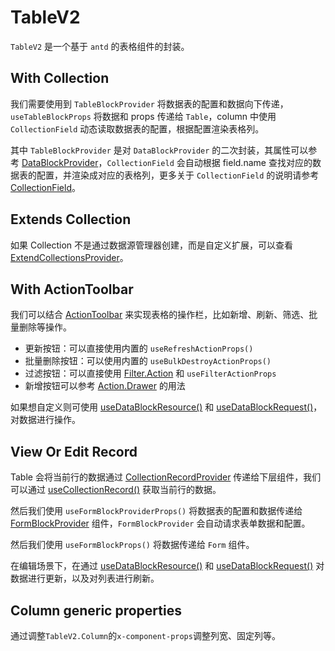 # TableV2

`TableV2` 是一个基于 `antd` 的表格组件的封装。

## With Collection

我们需要使用到 `TableBlockProvider` 将数据表的配置和数据向下传递，`useTableBlockProps` 将数据和 props 传递给 `Table`，column 中使用 `CollectionField` 动态读取数据表的配置，根据配置渲染表格列。

其中 `TableBlockProvider` 是对 `DataBlockProvider` 的二次封装，其属性可以参考 [DataBlockProvider](/core/data-block/data-block-provider#属性详解)，`CollectionField` 会自动根据 field.name 查找对应的数据表的配置，并渲染成对应的表格列，更多关于 `CollectionField` 的说明请参考 [CollectionField](/core/data-source/collection-field)。

<code src="./demos/new-demos/collection.tsx"></code>

## Extends Collection

如果 Collection 不是通过数据源管理器创建，而是自定义扩展，可以查看 [ExtendCollectionsProvider](/core/data-source/extend-collections-provider)。

<code src="./demos/new-demos/extend-collection.tsx"></code>

## With ActionToolbar

我们可以结合 [ActionToolbar](/components/action#actionbar) 来实现表格的操作栏，比如新增、刷新、筛选、批量删除等操作。

- 更新按钮：可以直接使用内置的 `useRefreshActionProps()`
- 批量删除按钮：可以使用内置的 `useBulkDestroyActionProps()`
- 过滤按钮：可以直接使用 [Filter.Action](/components/filter) 和 `useFilterActionProps`
- 新增按钮可以参考 [Action.Drawer](/components/action#与-form-结合) 的用法

如果想自定义则可使用 [useDataBlockResource()](/core/data-block/data-block-resource-provider) 和 [useDataBlockRequest()](/core/data-block/data-block-request-provider#usedatablockrequest)，对数据进行操作。

<code src="./demos/new-demos/action-toolbar.tsx"></code>

## View Or Edit Record

Table 会将当前行的数据通过 [CollectionRecordProvider](/core/data-block/collection-record-provider) 传递给下层组件，我们可以通过 [useCollectionRecord()](/core/data-block/collection-record-provider#usecollectionrecord) 获取当前行的数据。

然后我们使用 `useFormBlockProviderProps()` 将数据表的配置和数据传递给 [FormBlockProvider](http://localhost:8000/components/form-v2#%E8%8E%B7%E5%8F%96%E6%95%B0%E6%8D%AE%E8%A1%A8%E6%95%B0%E6%8D%AE) 组件，`FormBlockProvider` 会自动请求表单数据和配置。

然后我们使用 `useFormBlockProps()` 将数据传递给 `Form` 组件。

在编辑场景下，在通过 [useDataBlockResource()](/core/data-block/data-block-resource-provider) 和 [useDataBlockRequest()](/core/data-block/data-block-request-provider#usedatablockrequest) 对数据进行更新，以及对列表进行刷新。

<code src="./demos/new-demos/record.tsx"></code>

## Column generic properties

通过调整`TableV2.Column`的`x-component-props`调整列宽、固定列等。

<code src="./demos/new-demos/columnWidth.tsx"></code>

